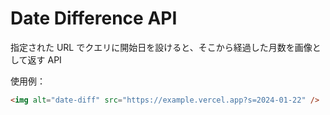 # Date Difference API

指定された URL でクエリに開始日を設けると、そこから経過した月数を画像として返す API

使用例：

```html
<img alt="date-diff" src="https://example.vercel.app?s=2024-01-22" />
```
